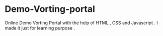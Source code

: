 # Demo-Vorting-portal
Online Demo Vorting Portal with the help of HTML , CSS and Javascript . I made it just for learning purpose . 
